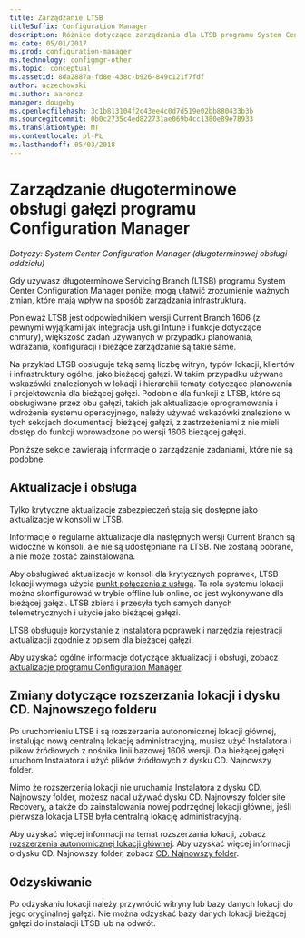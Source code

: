 ```yaml
---
title: Zarządzanie LTSB
titleSuffix: Configuration Manager
description: Różnice dotyczące zarządzania dla LTSB programu System Center Configuration Manager.
ms.date: 05/01/2017
ms.prod: configuration-manager
ms.technology: configmgr-other
ms.topic: conceptual
ms.assetid: 8da2887a-fd8e-438c-b926-849c121f7fdf
author: aczechowski
ms.author: aaroncz
manager: dougeby
ms.openlocfilehash: 3c1b813104f2c43ee4c0d7d519e02bb880433b3b
ms.sourcegitcommit: 0b0c2735c4ed822731ae069b4cc1380e89e78933
ms.translationtype: MT
ms.contentlocale: pl-PL
ms.lasthandoff: 05/03/2018
---
```

# <a name="manage-the-long-term-servicing-branch-of-configuration-manager"></a>Zarządzanie długoterminowe obsługi gałęzi programu Configuration Manager

*Dotyczy: System Center Configuration Manager (długoterminowej obsługi oddziału)*

Gdy używasz długoterminowe Servicing Branch (LTSB) programu System Center Configuration Manager poniżej mogą ułatwić zrozumienie ważnych zmian, które mają wpływ na sposób zarządzania infrastrukturą.

Ponieważ LTSB jest odpowiednikiem wersji Current Branch 1606 (z pewnymi wyjątkami jak integracja usługi Intune i funkcje dotyczące chmury), większość zadań używanych w przypadku planowania, wdrażania, konfiguracji i bieżące zarządzanie są takie same.

Na przykład LTSB obsługuje taką samą liczbę witryn, typów lokacji, klientów i infrastruktury ogólne, jako bieżącej gałęzi. W takim przypadku używane wskazówki znalezionych w lokacji i hierarchii tematy dotyczące planowania i projektowania dla bieżącej gałęzi. Podobnie dla funkcji z LTSB, które są obsługiwane przez obu gałęzi, takich jak aktualizacje oprogramowania i wdrożenia systemu operacyjnego, należy używać wskazówki znaleziono w tych sekcjach dokumentacji bieżącej gałęzi, z zastrzeżeniami z nie mieli dostęp do funkcji wprowadzone po wersji 1606 bieżącej gałęzi.

Poniższe sekcje zawierają informacje o zarządzanie zadaniami, które nie są podobne.

## <a name="updates-and-servicing"></a>Aktualizacje i obsługa
Tylko krytyczne aktualizacje zabezpieczeń stają się dostępne jako aktualizacje w konsoli w LTSB.  

Informacje o regularne aktualizacje dla następnych wersji Current Branch są widoczne w konsoli, ale nie są udostępniane na LTSB. Nie zostaną pobrane, a nie może zostać zainstalowana.

Aby obsługiwać aktualizacje w konsoli dla krytycznych poprawek, LTSB lokacji wymaga użycia [punkt połączenia z usługą](/sccm/core/servers/deploy/configure/about-the-service-connection-point). Ta rola systemu lokacji można skonfigurować w trybie offline lub online, co jest wykonywane dla bieżącej gałęzi. LTSB zbiera i przesyła tych samych danych telemetrycznych i użycie jako bieżącej gałęzi.

LTSB obsługuje korzystanie z instalatora poprawek i narzędzia rejestracji aktualizacji zgodnie z opisem dla bieżącej gałęzi.

Aby uzyskać ogólne informacje dotyczące aktualizacji i obsługi, zobacz [aktualizacje programu Configuration Manager](/sccm/core/servers/manage/updates).


## <a name="changes-for-site-expansion-and-the-cdlatest-folder"></a>Zmiany dotyczące rozszerzania lokacji i dysku CD. Najnowszego folderu
Po uruchomieniu LTSB i są rozszerzania autonomicznej lokacji głównej, instalując nową centralną lokację administracyjną, musisz użyć Instalatora i plików źródłowych z nośnika linii bazowej 1606 wersji. Dla bieżącej gałęzi uruchom Instalatora i użyć plików źródłowych z dysku CD. Najnowszy folder.

Mimo że rozszerzenia lokacji nie uruchamia Instalatora z dysku CD. Najnowszy folder, możesz nadal używać dysku CD. Najnowszy folder site Recovery, a także do zainstalowania nowej podrzędnej lokacji głównej, jeśli pierwsza lokacja LTSB była centralną lokację administracyjną.

Aby uzyskać więcej informacji na temat rozszerzania lokacji, zobacz [rozszerzenia autonomicznej lokacji głównej](/sccm/core/servers/deploy/install/use-the-setup-wizard-to-install-sites#expand-a-stand-alone-primary-site). Aby uzyskać więcej informacji o dysku CD. Najnowszy folder, zobacz [CD. Najnowszy folder](/sccm/core/servers/manage/the-cd.latest-folder).


## <a name="recovery"></a>Odzyskiwanie
Po odzyskaniu lokacji należy przywrócić witryny lub bazy danych lokacji do jego oryginalnej gałęzi. Nie można odzyskać bazy danych lokacji bieżącej gałęzi do instalacji LTSB lub na odwrót.
